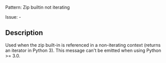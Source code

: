 Pattern: Zip builtin not iterating

Issue: -

## Description

Used when the zip built-in is referenced in a non-iterating context (returns an iterator in Python 3). This message can't be emitted when using Python >= 3.0.